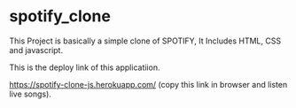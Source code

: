 # spotify_clone

This Project is basically a simple clone of SPOTIFY,
It Includes HTML, CSS and javascript.


This is the deploy link of this applicatiion.

https://spotify-clone-js.herokuapp.com/ (copy this link in browser and listen live songs).



